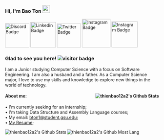 
### Hi, I'm Bao Ton <img src="https://media.giphy.com/media/hvRJCLFzcasrR4ia7z/giphy.gif" width="25px"> 

<a href="https://facebook.com" rel="nofollow"><img src="https://img.shields.io/badge/Discord-7289DA?style=for-the-badge&logo=discord&logoColor=white" alt="Discord Badge" width="79"/></a>
<a href="https://linkedin.com/in/gapur-kassym" rel="nofollow"><img src="https://img.shields.io/badge/LinkedIn-0077B5?style=for-the-badge&logo=linkedin&logoColor=white" alt="Linkedin Badge" width="83"/></a>
<a href="https://twitter.com/GKassym" rel="nofollow"><img src="https://img.shields.io/badge/Twitter-1DA1F2?style=for-the-badge&logo=twitter&logoColor=white" alt="Twitter Badge" width="78"/></a>
<a href="https://instagram.com/gkassym/" rel="nofollow"><img src="https://img.shields.io/badge/Instagram-E4405F?style=for-the-badge&logo=instagram&logoColor=white" alt="Instagram Badge" width="93"/></a>
<a href="https://instagram.com/gkassym/" rel="nofollow"><img 
src="https://img.shields.io/badge/Facebook-1877F2?style=for-the-badge&logo=facebook&logoColor=white" alt="Instagram Badge" width="85"/></a>
### Glad to see you here!   ![visitor badge](https://visitor-badge.glitch.me/badge?page_id=thienbao12a2.visitor-badge&left_color=red&right_color=green) 
I am a Junior studying Computer Science with a focus on Software Engineering. I am also a husband and a father.
As a Computer Science major, I love to use my skills and knowledge to explore new things in the world of technology.

#### About me:<img align="right" alt="thienbao12a2's Github Stats" src ="https://media.giphy.com/media/RbDKaczqWovIugyJmW/giphy.gif" />
• I'm currently seeking for an internship;  
• I'm taking Data Structure and Assembly Language courses;   
• My email: bton1@student.gsu.edu;    
• [My Resume](http://google.com);    




<img align="left" alt="thienbao12a2's Github Stats" src ="https://github-readme-stats.vercel.app/api?username=thienbao12a2&theme=gotham&show_icons=true)" />
<img align="left" alt="thienbao12a2's Github Most Lang" src = "https://github-readme-stats.vercel.app/api/wakatime?username=willianrod)](https://github.com/anuraghazra/github-readme-stats)" />



